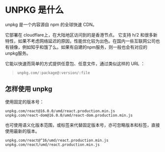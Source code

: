 # UNPKG 是什么
unpkg 是一个内容源自 npm 的全球快速 CDN。

它部署在 cloudflare上，在大陆地区访问到的是香港节点。 它支持 h/2 和很多新特性，如果不考虑网络延迟的原因，性能优化较为出色。在国内一些互联网公司也有镜像，例如知乎和饿了么。如果有自建的npm服务，则一般也会有对应的unpkg服务。

它能以快速而简单的方式提供任意包、任意文件，通过类似这样的 URL ：
> `unpkg.com/:package@:version/:file`

## 怎样使用 unpkg
使用固定的版本号：
```
unpkg.com/react@16.0.0/umd/react.production.min.js
unpkg.com/react-dom@16.0.0/umd/react-dom.production.min.js
```
也可使用语义化版本范围，或标签来代替固定版本号，亦可忽略版本和标签，直接使用最新的版本。
```
unpkg.com/react@^16/umd/react.production.min.js
unpkg.com/react/umd/react.production.min.js
```


